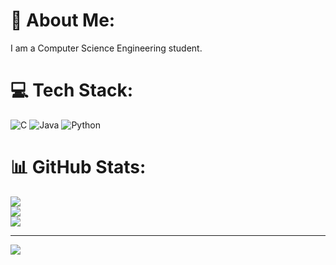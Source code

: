 # 💫 About Me:
I am a  Computer Science Engineering student.


# 💻 Tech Stack:
![C](https://img.shields.io/badge/c-%2300599C.svg?style=for-the-badge&logo=c&logoColor=white) ![Java](https://img.shields.io/badge/java-%23ED8B00.svg?style=for-the-badge&logo=openjdk&logoColor=white) ![Python](https://img.shields.io/badge/python-3670A0?style=for-the-badge&logo=python&logoColor=ffdd54)
# 📊 GitHub Stats:
![](https://github-readme-stats.vercel.app/api?username=Aishwaryakc009&theme=dark&hide_border=false&include_all_commits=true&count_private=true)<br/>
![](https://github-readme-streak-stats.herokuapp.com/?user=Aishwaryakc009&theme=dark&hide_border=false)<br/>
![](https://github-readme-stats.vercel.app/api/top-langs/?username=Aishwaryakc009&theme=dark&hide_border=false&include_all_commits=true&count_private=true&layout=compact)

---
[![](https://visitcount.itsvg.in/api?id=Aishwaryakc009&icon=1&color=0)](https://visitcount.itsvg.in)

<!-- Proudly created with GPRM ( https://gprm.itsvg.in ) -->
